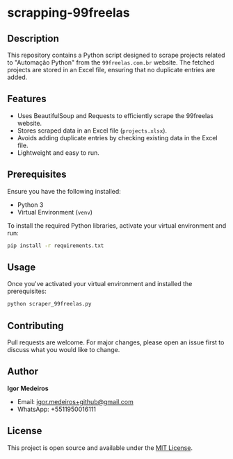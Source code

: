 # scrapping-99freelas

## Description
This repository contains a Python script designed to scrape projects related to "Automação Python" from the `99freelas.com.br` website. The fetched projects are stored in an Excel file, ensuring that no duplicate entries are added.

## Features
- Uses BeautifulSoup and Requests to efficiently scrape the 99freelas website.
- Stores scraped data in an Excel file (`projects.xlsx`).
- Avoids adding duplicate entries by checking existing data in the Excel file.
- Lightweight and easy to run.

## Prerequisites
Ensure you have the following installed:
- Python 3
- Virtual Environment (`venv`)

To install the required Python libraries, activate your virtual environment and run:
```bash
pip install -r requirements.txt
```

## Usage
Once you've activated your virtual environment and installed the prerequisites:
```bash
python scraper_99freelas.py
```

## Contributing
Pull requests are welcome. For major changes, please open an issue first to discuss what you would like to change.

## Author
**Igor Medeiros**
- Email: igor.medeiros+github@gmail.com
- WhatsApp: +5511950016111

## License
This project is open source and available under the [MIT License](LICENSE).
